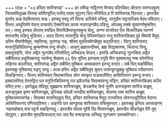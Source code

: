 +++
title = "०३ हरिहर शास्त्रिगळ्"
+++
हर 
तमिऴ् नाट्टिऩ्गण् वैणवप् पदिगळिल् ऒऩ्ऱाऩ रामनादबुरम् जिल्लाविलुळ्ळ तिरुक् कोष्टियूरिल् पत्तॊऩ् पदाम् नूऱ्‌ऱाण् डिऩ् मत्तियिल् ह रि शास्त्रिगळ् पिऱन्दार्। इवरुडैय मुऩ्ऩोर् कळ् वेदवित्पऩ्ऩर् कळ्। इरुबदु वयदु वरै पिऱन्द ऊरिलेये वचित्तु, तऩ्ऩुडैय पाट्टऩारिडम् वेदम् पयिऩ्ऱार्। पिऩ्ऩर् अव्वूरिलेये वेदान् दाचार्यार् ऎऩ्बवरिडम् काव्य नाडगङ्गळैप् पडित्तु, ओरळवु तर्क्क मुंव्यागर्णमुम्बयिऩ् ऱार्। तमदु इरुबत् 
तॊऩ्ऱाम् वयदिल् तिरुविडैमरुदूरुक्कुच् चॆऩ्ऱु, अण्णा वाजपेयर् ऎऩ्ऱ वित्वाऩिडम् व्यागर्ण शास्त्रत्तैप् पडित्तु मुडित्तार्। अदऩ् पिऩ्ऩर् मऩ्ऩार्गुडि सॆऩ्ऱु पॆरियवर्गळाऩ राजु शास्त्रिगळिडम् पूर्व मीमांसै यैयुम् उत्तिर मीमांसैयैयुम्, स्मृतिगळ्, पुराणङ् गळ्, श्रौतम् मुदलियवैगळैयुम् कऱ्‌ऱऱिन्दार्। 
पिऱगु शास्त्रियार् मऩ्ऩार्गुडियिलिरुन्दु कुम्बगोणम् वन्दु सेर्न्दार्। आङ्गु ब्रह्माऩन्दीयम्, ब्रह्म विद्याबरणम्, चित्तान्द पिन्दु, प्रम्हसुत्रवृत्ति, पोऩ्ऱ अद्वैत नूल्गळैप् परिसोदित्तु अच्चिडच् 
चॆय्दार्। इप्पडि अच्चिडप्पट्ट नूल्गळिल् अद्वैत सबैयिऩाल् प्रचुरिक्कप्पट्ट न्यायेन्दु शेखरम् 
६६ 
ऎऩ्ऱ नूलिऩ् इरण्डाम् पगुदि मिग मुक्यमाऩदु नम्ब 
कोणत्तिल् तङ्गिय कालत्तिल्, शास्त्रिगळ् अद्वैत सबैयिऩ् मुक्किय आय्वाळराग इरुन्दु वन्दार्। सबै यिऩ् वळर्चियिल् इवरुक्कु मुक्कियप् पङ्गु उण्डु। काळ हस्ति अद्वैत सबैयिलुम् सुमार् पत्ताण्डुगळुक्कु मुक्किय परीक्षगराग विळङ्गिऩार्। 
पिऩ्ऩर् शास्त्रियार् सिदम्बरत्तिल् ऒरु संस्कृत पाडसालैयिऩ् आसिरियराग इरुन्दु वन्दार्। इक्कालत्तिल् तॆऩ्ऩाट्टिऩ् पल पगुदिगळिलिरुन्दु पल इळैञर्गळ् सिदम्बरंवन्दु तङ्गि, हरिहर शास्त्रिगळिडम् कल्वि पयिऩ् ऱऩर्। इवर्गळुळ् तेदियूर् सुब्रह्मण्य शास्त्रिगळुम्, केरळत्तैच् चेर्न्द नूरणि अऩन्दकृष्ण शास्त्रि कळुम्, करुङ्गुळम् कृष्ण शास्त्रिगळुम्, इञ्जिक् कॊल्लै जगदीस शास्त्रिगळुम्, पोलगम् रामा शास्त्रि कळुम् मुक्कियमाऩवर्गळ्। सिदम्बर वासत्तिऱ्‌कुप् पिऩ्, हरिहर शास्त्रिगळ् मैसूर् राज्यत्तिल् ऒरुगल्लूरियिल् वेदान्त आसिरियरागप् पणियाऱ्‌ऱिऩार्। अङ्गेये पल आण्डुगळ् शास्त्रियार् वचित्तुवन्दार्। 
इवरुक्कु इन्दिय अरसाङ्गम् 'महामहोबात् याय पट्टत्तै वऴङ्गियदु। इवरुडैय पोदऩा मुऱैयै पिऱ वित्वाऩ्गळुम्, इवरुडैय सीडर्गळुम् पॆरि तुम् पोऱ्‌ऱुवर्। इवरुडैय मुयऱ्‌सियाल्दाऩ् पल अत् वैद ग्रन्थङ्गळ् अच्चिट्ट नूल्गळाग उरुक्कॊण्डऩ।

